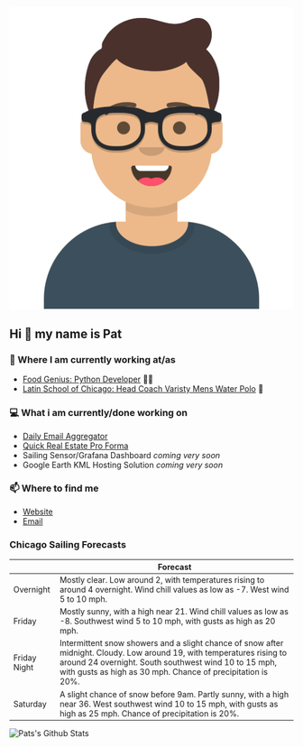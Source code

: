 [![Social banner for p-j-falconer](https://raw.githubusercontent.com/P-J-FALCONER/P-J-FALCONER/master/assets/avataaars.svg)](https://patfalconer.com/)
## Hi :wave: my name is Pat

### 💼 Where I am currently working at/as
- [Food Genius: Python Developer](https://getfoodgenius.com/) 🍔🐍
- [Latin School of Chicago: Head Coach Varisty Mens Water Polo](https://www.latinschool.org/) 🤽


### 💻 What i am currently/done working on
 - [Daily Email Aggregator](https://github.com/P-J-FALCONER/dott_daily_mail)
 - [Quick Real Estate Pro Forma](https://github.com/P-J-FALCONER/henry)
 - Sailing Sensor/Grafana Dashboard *coming very soon*
 - Google Earth KML Hosting Solution *coming very soon*

### 📫 Where to find me
 - [Website](https://patfalconer.com/)
 - [Email](mailto:patrick.j.falconer@gmail.com)


### Chicago Sailing Forecasts
|   | Forecast  |
|---|---|
| Overnight | Mostly clear. Low around 2, with temperatures rising to around 4 overnight. Wind chill values as low as -7. West wind 5 to 10 mph. |
| Friday | Mostly sunny, with a high near 21. Wind chill values as low as -8. Southwest wind 5 to 10 mph, with gusts as high as 20 mph. |
| Friday Night | Intermittent snow showers and a slight chance of snow after midnight. Cloudy. Low around 19, with temperatures rising to around 24 overnight. South southwest wind 10 to 15 mph, with gusts as high as 30 mph. Chance of precipitation is 20%. |
| Saturday | A slight chance of snow before 9am. Partly sunny, with a high near 36. West southwest wind 10 to 15 mph, with gusts as high as 25 mph. Chance of precipitation is 20%. |

![Pats's Github Stats](https://github-readme-stats.vercel.app/api?username=p-j-falconer&show_icons=true&theme=radical)
